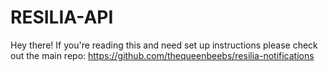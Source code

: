 # RESILIA-API

Hey there! If you're reading this and need set up instructions please check out the main repo: https://github.com/thequeenbeebs/resilia-notifications
